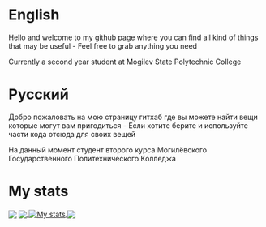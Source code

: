 # English
Hello and welcome to my github page where you can find all kind of things that may be useful -
Feel free to grab anything you need

Currently a second year student at Mogilev State Polytechnic College

# Русский
Добро пожаловать на мою страницу гитхаб где вы можете найти вещи которые могут вам пригодиться -
Если хотите берите и используйте части кода отсюда для своих вещей

На данный момент студент второго курса Могилёвского Государственного Политехнического Колледжа

# My stats
<img align="center" src="https://discord.c99.nl/widget/theme-1/540142383270985738.png"/>
<a href="https://github.com/pieckenst">
  <img align="center" src="https://github-readme-stats.vercel.app/api/top-langs/?username=pieckenst&title_color=ffffff&count_private=true&text_color=c9cacc&icon_color=E35809&bg_color=1d1f21&langs_count=25" />
</a>
<a href="https://github.com/pieckenst/pieckenst">
  <img align="center" src="https://github-readme-stats.vercel.app/api?username=pieckenst&show_icons=true&line_height=27&count_private=true&title_color=ffffff&text_color=c9cacc&icon_color=E35809&bg_color=1d1f21" alt="My stats" />
</a>

<a href="https://github.com/helia-developers/helia">
  <img align="center" src="https://github-readme-stats.vercel.app/api/pin/?username=obsidian-development&repo=helia&title_color=ffffff&text_color=c9cacc&icon_color=E35809&bg_color=1d1f21" />
</a>

